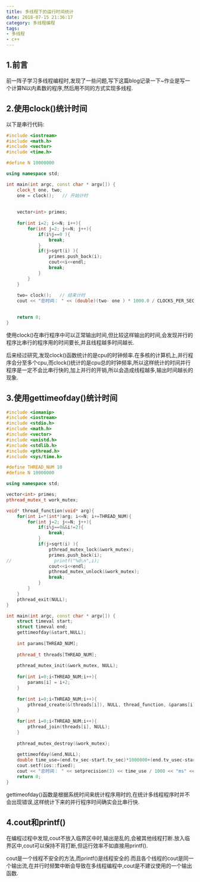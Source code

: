 ```yaml
---
title: 多线程下的运行时间统计
date: 2018-07-15 21:36:17
category: 多线程编程
tags:
- 多线程
- c++
---
```


## 1.前言

前一阵子学习多线程编程时,发现了一些问题,写下这篇blog记录一下~作业是写一个计算N以内素数的程序,然后用不同的方式实现多线程.

<!-- more -->

## 2.使用clock()统计时间

以下是串行代码:

``` c++
#include <iostream>
#include <math.h>
#include <vector>
#include <time.h>

#define N 10000000

using namespace std;

int main(int argc, const char * argv[]) {
    clock_t one, two;
    one = clock();   // 开始计时
    
    
    vector<int> primes;
    
    for(int i=2; i<=N; i++){
        for(int j=2; j<=N; j++){
            if(i%j==0 ){
                break;
            }
            if(j>sqrt(i) ){
                primes.push_back(i);
                cout<<i<<endl;
                break;
            }
        }
    }
    
    two= clock();   // 结束计时
    cout << "总时间： " << (double)(two- one ) * 1000.0 / CLOCKS_PER_SEC << " ms" << endl;
    

    return 0;
}
```

使用clock()在串行程序中可以正常输出时间,但比较这样输出的时间,会发现并行的程序比串行的程序用的时间要长,并且线程越多时间越长.

后来经过研究,发现clock()函数统计的是cpu的时钟频率.在多核的计算机上,并行程序会分至多个cpu,而clock()统计的是cpu总的时钟频率,所以这样统计的时间并行程序是一定不会比串行快的,加上并行的开销,所以会造成线程越多,输出时间越长的现象.

## 3.使用gettimeofday()统计时间

``` c++
#include <iomanip>
#include <iostream>
#include <stdio.h>
#include <math.h>
#include <vector>
#include <unistd.h>
#include <stdlib.h>
#include <pthread.h>
#include <sys/time.h>

#define THREAD_NUM 10
#define N 10000000

using namespace std;

vector<int> primes;
pthread_mutex_t work_mutex;

void* thread_function(void* arg){
    for(int i=*(int*)arg; i<=N; i+=THREAD_NUM){
        for(int j=2; j<=N; j++){
            if(i%j==0&&i!=2){
                break;
            }
            if(j>sqrt(i) ){
                pthread_mutex_lock(&work_mutex);
                primes.push_back(i);
//                printf("%d\n",i);
                cout<<i<<endl;
                pthread_mutex_unlock(&work_mutex);
                break;
            }
        }
    }
    pthread_exit(NULL);
}

int main(int argc, const char * argv[]) {
    struct timeval start;
    struct timeval end;
    gettimeofday(&start,NULL);
    
    int params[THREAD_NUM];
    
    pthread_t threads[THREAD_NUM];
    
    pthread_mutex_init(&work_mutex, NULL);
    
    for(int i=0;i<THREAD_NUM;i++){
        params[i] = i+2;
    }
    
    for(int i=0;i<THREAD_NUM;i++){
        pthread_create(&(threads[i]), NULL, thread_function, &params[i]);
    }
    
    for(int i=0;i<THREAD_NUM;i++){
        pthread_join(threads[i], NULL);
    }
    
    pthread_mutex_destroy(&work_mutex);
    
    gettimeofday(&end,NULL);
    double time_use=(end.tv_sec-start.tv_sec)*1000000+(end.tv_usec-start.tv_usec);//微秒
    cout.setf(ios::fixed);
    cout << "总时间： " << setprecision(3) << time_use / 1000 << "ms" << endl;
    return 0;
}

```

gettimeofday()函数是根据系统时间来统计程序用时的,在统计多线程程序时并不会出现错误,这样统计下来的并行程序时间确实会比串行快.

## 4.cout和printf()

在编程过程中发现,cout不放入临界区中时,输出是乱的,会被其他线程打断.放入临界区中,cout可以保持不背打断,但运行效率不如直接用printf().

cout是一个线程不安全的方法,而printf()是线程安全的.而且各个线程的cout是同一个输出流,在并行时频繁中断会导致在多线程编程中,cout是不建议使用的一个输出函数.
